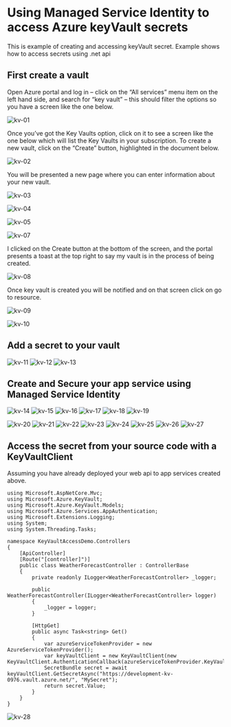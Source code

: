 # Using Managed Service Identity to access Azure keyVault secrets

This is example of creating and accessing keyVault secret. Example shows how to access secrets using .net api

##	First create a vault
Open Azure portal and log in – click on the “All services” menu item on the left hand side, and search for “key vault” – this should filter the options so you have a screen like the one below.

![kv-01](https://user-images.githubusercontent.com/83211588/149376693-556b9a08-421a-4568-8ef9-4bc1c539f186.png)

Once you’ve got the Key Vaults option, click on it to see a screen like the one below which will list the Key Vaults in your subscription. To create a new vault, click on the “Create” button, highlighted in the document below.

![kv-02](https://user-images.githubusercontent.com/83211588/149376702-053cad05-92cf-468d-bfc2-ad0313a7eef9.png)

You will be presented a new page where you can enter information about your new vault.

![kv-03](https://user-images.githubusercontent.com/83211588/149376707-a5ce75bb-83f2-4375-aca3-79ded5888bc3.png)

![kv-04](https://user-images.githubusercontent.com/83211588/149376712-68e4113b-73f7-4f55-b9dc-2aa126327fc9.png)

![kv-05](https://user-images.githubusercontent.com/83211588/149376719-afff57b1-dc3f-4851-ba25-91132fd1ba45.png)

![kv-07](https://user-images.githubusercontent.com/83211588/149376760-b9aac901-ac87-43a9-881b-5ca6c32df07f.png)

I clicked on the Create button at the bottom of the screen, and the portal presents a toast at the top right to say my vault is in the process of being created.

![kv-08](https://user-images.githubusercontent.com/83211588/149376768-30dd3f15-d20e-45d3-8e72-b9b520993153.png)

Once key vault is created you will be notified and on that screen click on go to resource.

![kv-09](https://user-images.githubusercontent.com/83211588/149376776-82d3f42b-5114-4690-9639-67b0b48393e5.png)

![kv-10](https://user-images.githubusercontent.com/83211588/149376783-16f1e840-f5ec-4d19-8371-4a3500cf122b.png)


##	Add a secret to your vault

![kv-11](https://user-images.githubusercontent.com/83211588/149376792-ef9e1227-0d5d-44bf-8f60-67bc1ffb82ff.png)
![kv-12](https://user-images.githubusercontent.com/83211588/149376799-1443ef4e-de9a-4043-9339-20c5a1ec421b.png)
![kv-13](https://user-images.githubusercontent.com/83211588/149376807-84d5b029-11f8-4124-82d6-f06f2afdc31d.png)

##	Create and Secure your app service using Managed Service Identity

![kv-14](https://user-images.githubusercontent.com/83211588/149376814-3f88728e-3d0d-4d31-8e37-f6eb2f149c9d.png)
![kv-15](https://user-images.githubusercontent.com/83211588/149376823-1e1cc792-1ecf-4a61-9687-89f834c51343.png)
![kv-16](https://user-images.githubusercontent.com/83211588/149376828-2cff0d8d-3b43-4332-abe5-362d9ea488b3.png)
![kv-17](https://user-images.githubusercontent.com/83211588/149376839-318ec072-0977-431e-9aa3-7764f0492602.png)
![kv-18](https://user-images.githubusercontent.com/83211588/149376842-dfee6000-a056-497c-a324-06703984a52b.png)
![kv-19](https://user-images.githubusercontent.com/83211588/149376846-df613dec-703e-47d8-9a64-a33be251db34.png)



![kv-20](https://user-images.githubusercontent.com/83211588/149376849-e9a4d59c-6f7f-41a7-bfdc-aa1635a3d321.png)
![kv-21](https://user-images.githubusercontent.com/83211588/149376857-25733dd7-d574-43ce-90cf-51ac0c3b49cc.png)
![kv-22](https://user-images.githubusercontent.com/83211588/149376862-a021c1cf-e000-40d1-9d1e-ff5047b52f02.png)
![kv-23](https://user-images.githubusercontent.com/83211588/149376869-966ea85e-4baa-4a47-96b6-ecee00410d09.png)
![kv-24](https://user-images.githubusercontent.com/83211588/149376873-23b818c9-3955-49df-9f35-ebc49e985c44.png)
![kv-25](https://user-images.githubusercontent.com/83211588/149376879-c330c50e-4a41-4587-85ea-bbf9a1be5778.png)
![kv-26](https://user-images.githubusercontent.com/83211588/149376891-5cc31472-4195-4636-aefc-3f709e5fcc6a.png)
![kv-27](https://user-images.githubusercontent.com/83211588/149376896-ebe30490-3341-45f4-8372-f38876736430.png)

##	Access the secret from your source code with a KeyVaultClient
Assuming you have already deployed your web api to app services created above.

```
using Microsoft.AspNetCore.Mvc;
using Microsoft.Azure.KeyVault;
using Microsoft.Azure.KeyVault.Models;
using Microsoft.Azure.Services.AppAuthentication;
using Microsoft.Extensions.Logging;
using System;
using System.Threading.Tasks;

namespace KeyVaultAccessDemo.Controllers
{
    [ApiController]
    [Route("[controller]")]
    public class WeatherForecastController : ControllerBase
    {
        private readonly ILogger<WeatherForecastController> _logger;

        public WeatherForecastController(ILogger<WeatherForecastController> logger)
        {
            _logger = logger;
        }

        [HttpGet]
        public async Task<string> Get()
        {
            var azureServiceTokenProvider = new AzureServiceTokenProvider();
            var keyVaultClient = new KeyVaultClient(new KeyVaultClient.AuthenticationCallback(azureServiceTokenProvider.KeyVaultTokenCallback));
            SecretBundle secret = await keyVaultClient.GetSecretAsync("https://development-kv-0976.vault.azure.net/", "MySecret");
            return secret.Value;
        }
    }
}

```

![kv-28](https://user-images.githubusercontent.com/83211588/149376901-6b29f761-b27d-455a-b690-fcbebbbdcdfd.png)

